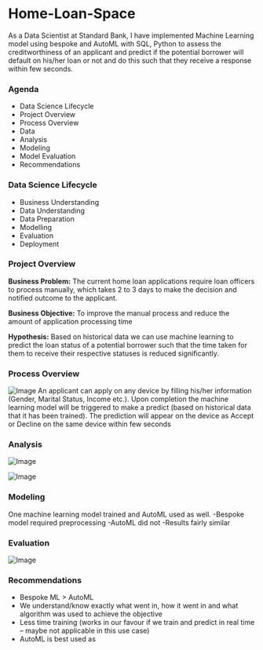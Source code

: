 # Home-Loan-Space
As a Data Scientist at Standard Bank, I have implemented Machine Learning model using bespoke and AutoML with SQL, Python to assess the creditworthiness of an applicant and predict if the potential borrower will default on his/her loan or not and do this such that they receive a response within few seconds.

### Agenda

- Data Science Lifecycle
- Project Overview
- Process Overview
- Data 
- Analysis
- Modeling
- Model Evaluation
- Recommendations


### Data Science Lifecycle
- Business Understanding
- Data Understanding
- Data Preparation
- Modelling
- Evaluation
- Deployment


### Project Overview
**Business Problem:** The current home loan applications require loan officers to process manually, which takes 2 to 3 days to make the decision and notified outcome to the applicant.

**Business Objective:** To improve the manual process and reduce the amount of application processing time 

**Hypothesis:** Based on historical data we can use machine learning to predict the loan status of a potential borrower such that the time taken for them to receive their respective statuses is reduced significantly. 


### Process Overview


![Image](https://user-images.githubusercontent.com/25155794/226133042-8f6914bb-8e0a-4770-872d-e318b375598c.png)
An applicant can apply on any device by filling his/her information (Gender, Marital Status, Income etc.). Upon completion the machine learning model will be triggered to make a predict (based on historical data that it has been trained). The prediction will appear on the device as Accept or Decline on the same device within few seconds

### Analysis


![Image](https://user-images.githubusercontent.com/25155794/226133303-80e3edda-9511-4f11-bbb7-5b58eb7dbf73.png)

![Image](https://user-images.githubusercontent.com/25155794/226133344-f54f65ea-d2df-4978-9170-63b73a6e3f25.png)


### Modeling
One machine learning model trained and AutoML used as well. 
-Bespoke model required preprocessing 
-AutoML did not 
-Results fairly similar 

### Evaluation


![Image](https://user-images.githubusercontent.com/25155794/226133513-eee2e670-8041-4dc1-9c05-d19fe8340f2b.png)


### Recommendations
- Bespoke ML > AutoML 
- We understand/know exactly what went in, how it went in and what algorithm was used to achieve the objective 
- Less time training (works in our favour if we train and predict in real time – maybe not applicable in this use case)
- AutoML is best used as
